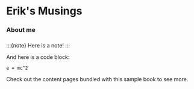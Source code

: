# Erik's Musings

### About me

### 

:::{note}
Here is a note!
:::

And here is a code block:

```
e = mc^2
```

Check out the content pages bundled with this sample book to see more.